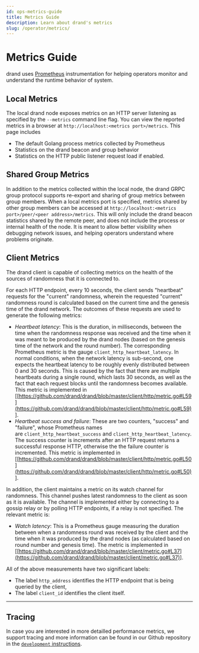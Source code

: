 ```yaml
---
id: ops-metrics-guide
title: Metrics Guide
description: Learn about drand's metrics
slug: /operator/metrics/
---
```

# Metrics Guide

drand uses [Prometheus](https://prometheus.io/) instrumentation for helping operators monitor and understand the runtime behavior of system.

## **Local Metrics**

The local drand node exposes metrics on an HTTP server listening as specified by the `--metrics` command line flag. You can view the reported metrics in a browser at `http://localhost:<metrics port>/metrics`. This page includes

- The default Golang process metrics collected by Prometheus
- Statistics on the drand beacon and group behavior
- Statistics on the HTTP public listener request load if enabled.

## **Shared Group Metrics**

In addition to the metrics collected within the local node, the drand GRPC group protocol supports re-export and sharing of group metrics between group members. When a local metrics port is specified, metrics shared by other group members can be accessed at `http://localhost:<metrics port>/peer/<peer address>/metrics`. This will only include the drand beacon statistics shared by the remote peer, and does not include the process or internal health of the node. It is meant to allow better visibility when debugging network issues, and helping operators understand where problems originate.

## **Client Metrics**

The drand client is capable of collecting metrics on the health of the sources of randomness that it is connected to.

For each HTTP endpoint, every 10 seconds, the client sends "heartbeat" requests for the "current" randomness, wherein the requested "current" randomness round is calculated based on the current time and the genesis time of the drand network. The outcomes of these requests are used to generate the following metrics:

- *Heartbeat latency*: This is the duration, in milliseconds, between the time when the randomness response was received and the time when it was meant to be produced by the drand nodes (based on the genesis time of the network and the round number). The corresponding Prometheus metric is the gauge `client_http_heartbeat_latency`. In normal conditions, when the network latency is sub-second, one expects the heartbeat latency to be roughly evenly distributed between 0 and 30 seconds. This is caused by the fact that there are multiple heartbeats during a single round, which lasts 30 seconds, as well as the fact that each request blocks until the randomness becomes available. This metric is implemented in [[https://github.com/drand/drand/blob/master/client/http/metric.go#L59](https://github.com/drand/drand/blob/master/client/http/metric.go#L59)].
- *Heartbeat success and failure*: These are two counters, "success" and "failure", whose Prometheus names are `client_http_heartbeat_success` and `client_http_heartbeat_latency`. The success counter is increments after an HTTP request returns a successful response HTTP, otherwise the the failure counter is incremented. This metric is implemented in [[https://github.com/drand/drand/blob/master/client/http/metric.go#L50](https://github.com/drand/drand/blob/master/client/http/metric.go#L50)].

In addition, the client maintains a metric on its watch channel for randomness. This channel pushes latest randomness to the client as soon as it is available. The channel is implemented either by connecting to a gossip relay or by polling HTTP endpoints, if a relay is not specified. The relevant metric is:

- *Watch latency*: This is a Prometheus gauge measuring the duration between when a randomness round was received by the client and the time when it was produced by the drand nodes (as calculated based on round number and genesis time). The metric is implemented in [[https://github.com/drand/drand/blob/master/client/metric.go#L37](https://github.com/drand/drand/blob/master/client/metric.go#L37)].

All of the above measurements have two significant labels:

- The label `http_address` identifies the HTTP endpoint that is being queried by the client,
- The label `client_id` identifies the client itself.

---

## Tracing

In case you are interested in more detailled performance metrics, we support tracing and more information can be found in our Github repository in the [`development` instructions](https://github.com/drand/drand/blob/master/DEVELOPMENT.md#development-environment).
